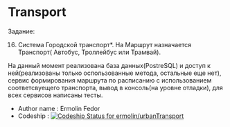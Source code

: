 # Transport
Задание:

16.	Система Городской транспорт*. На Маршрут назначается Транспорт( Автобус, Троллейбус или Трамвай). 

На данный момент реализована база данных(PostreSQL) и доступ к ней(реализованы только оспользованные метода, остальные еще нет), 
сервис формирования маршрута по расписанию с использованием соответсвуещего транспорта, вывод в консоль(на уровне отладки), для всех сервисов написаны тесты.


* Author name : Ermolin Fedor
* Codeship : [ ![Codeship Status for ermolin/urbanTransport](https://app.codeship.com/projects/9fc5b750-6450-0138-6dfe-4608fa381da8/status?branch=master)](https://app.codeship.com/projects/393316)

